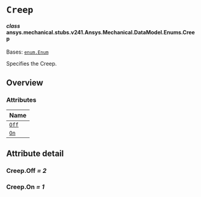 # `Creep`

<a id="ansys.mechanical.stubs.v241.Ansys.Mechanical.DataModel.Enums.Creep"></a>

#### *class* ansys.mechanical.stubs.v241.Ansys.Mechanical.DataModel.Enums.Creep

Bases: [`enum.Enum`](https://docs.python.org/3/library/enum.html#enum.Enum)

Specifies the Creep.

<!-- !! processed by numpydoc !! -->

<a id="overview"></a>

## Overview

### Attributes

| Name |
| ----------------------- |
| [`Off`](#Creep.Off) |
| [`On`](#Creep.On) |

<a id="attribute-detail"></a>

## Attribute detail

<a id="Creep.Off"></a>

### Creep.Off *= 2*

<a id="Creep.On"></a>

### Creep.On *= 1*


